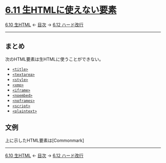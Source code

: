 # [6.11 生HTMLに使えない要素](https://higuma.github.io/github-flabored-markdown/#disallowed-raw-html-extension-)

[6.10 生HTML](raw-html.md)
← [目次](index.md) →
[6.12 ハード改行](hard-line-breaks.md)

------------------------------------------------------------------------

## まとめ

次のHTML要素は生HTMLに使うことができない。

* [`<title>`](https://developer.mozilla.org/ja/docs/Web/HTML/Element/title)
* [`<textarea>`](https://developer.mozilla.org/ja/docs/Web/HTML/Element/textarea)
* [`<style>`](https://developer.mozilla.org/ja/docs/Web/HTML/Element/style)
* [`<xmp>`](https://developer.mozilla.org/ja/docs/Web/HTML/Element/xmp)
* [`<iframe>`](https://developer.mozilla.org/ja/docs/Web/HTML/Element/iframe)
* [`<noembed>`](https://developer.mozilla.org/ja/docs/Web/HTML/Element/noembed)
* [`<noframes>`](https://developer.mozilla.org/ja/docs/Web/HTML/Element/noframes)
* [`<script>`](https://developer.mozilla.org/ja/docs/Web/HTML/Element/script)
* [`<plaintext>`](https://developer.mozilla.org/ja/docs/Web/HTML/Element/plaintext)

## 文例

上に示したHTML要素は[Commonmark]




------------------------------------------------------------------------

[6.10 生HTML](raw-html.md)
← [目次](index.md) →
[6.12 ハード改行](hard-line-breaks.md)
